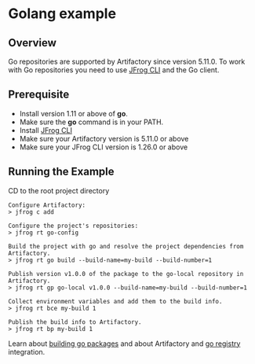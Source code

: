 # Golang example

## Overview
Go repositories are supported by Artifactory since version 5.11.0.
To work with Go repositories you need to use [JFrog CLI](https://www.jfrog.com/confluence/display/CLI/CLI+for+JFrog+Artifactory) and the Go client.

## Prerequisite
* Install version 1.11 or above of **go**.
* Make sure the **go** command is in your PATH.
* Install [JFrog CLI](https://jfrog.com/getcli/)
* Make sure your Artifactory version is 5.11.0 or above
* Make sure your JFrog CLI version is 1.26.0 or above

## Running the Example
CD to the root project directory

```console
Configure Artifactory:
> jfrog c add

Configure the project's repositories:
> jfrog rt go-config

Build the project with go and resolve the project dependencies from Artifactory.
> jfrog rt go build --build-name=my-build --build-number=1 

Publish version v1.0.0 of the package to the go-local repository in Artifactory.
> jfrog rt gp go-local v1.0.0 --build-name=my-build --build-number=1

Collect environment variables and add them to the build info.
> jfrog rt bce my-build 1

Publish the build info to Artifactory.
> jfrog rt bp my-build 1
```

Learn about [building go packages](https://www.jfrog.com/confluence/display/CLI/CLI+for+JFrog+Artifactory#CLIforJFrogArtifactory-BuildingGoPackages) and about Artifactory and [go registry](https://jfrog.com/integration/go-registry/) integration.
